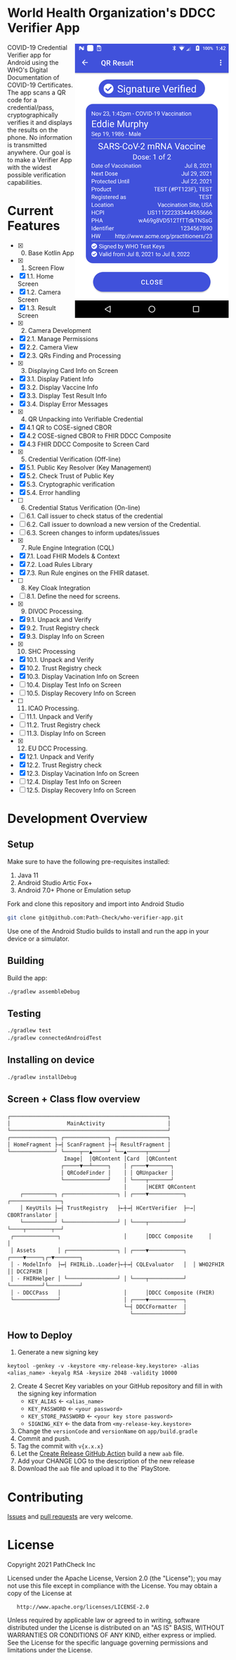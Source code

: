 # World Health Organization's DDCC Verifier App

<img align="right" src="./docs/screenshots/3.Results.png" data-canonical-src="./docs/screenshots/3.Results.png" width="350px"/>

COVID-19 Credential Verifier app for Android using the WHO's Digital Documentation of COVID-19 Certificates. The app scans a QR code for a credential/pass, cryptographically verifies it and displays the results on the phone. No information is transmitted anywhere. Our goal is to make a Verifier App with the widest possible verification capabilities.

# Current Features

- [x] 0. Base Kotlin App
- [x] 1. Screen Flow
- [x] 1.1. Home Screen
- [x] 1.2. Camera Screen
- [x] 1.3. Result Screen
- [x] 2. Camera Development
- [x] 2.1. Manage Permissions
- [x] 2.2. Camera View
- [x] 2.3. QRs Finding and Processing
- [x] 3. Displaying Card Info on Screen
- [x] 3.1. Display Patient Info
- [x] 3.2. Display Vaccine Info
- [x] 3.3. Display Test Result Info
- [x] 3.4. Display Error Messages
- [x] 4. QR Unpacking into Verifiable Credential
- [x] 4.1 QR to COSE-signed CBOR
- [x] 4.2 COSE-signed CBOR to FHIR DDCC Composite
- [x] 4.3 FHIR DDCC Composite to Screen Card
- [x] 5. Credential Verification (Off-line)
- [x] 5.1. Public Key Resolver (Key Management)
- [x] 5.2. Check Trust of Public Key
- [x] 5.3. Cryptographic verification
- [x] 5.4. Error handling
- [ ] 6. Credential Status Verification (On-line)
- [ ] 6.1. Call issuer to check status of the credential
- [ ] 6.2. Call issuer to download a new version of the Credential.
- [ ] 6.3. Screen changes to inform updates/issues
- [x] 7. Rule Engine Integration (CQL)
- [x] 7.1. Load FHIR Models & Context
- [x] 7.2. Load Rules Library
- [x] 7.3. Run Rule engines on the FHIR dataset.
- [ ] 8. Key Cloak Integration
- [ ] 8.1. Define the need for screens.
- [x] 9. DIVOC Processing.
- [x] 9.1. Unpack and Verify
- [x] 9.2. Trust Registry check
- [x] 9.3. Display Info on Screen
- [x] 10. SHC Processing
- [x] 10.1. Unpack and Verify
- [x] 10.2. Trust Registry check
- [x] 10.3. Display Vacination Info on Screen
- [ ] 10.4. Display Test Info on Screen
- [ ] 10.5. Display Recovery Info on Screen
- [ ] 11. ICAO Processing.
- [ ] 11.1. Unpack and Verify
- [ ] 11.2. Trust Registry check
- [ ] 11.3. Display Info on Screen
- [x] 12. EU DCC Processing.
- [x] 12.1. Unpack and Verify
- [x] 12.2. Trust Registry check
- [x] 12.3. Display Vacination Info on Screen
- [ ] 12.4. Display Test Info on Screen
- [ ] 12.5. Display Recovery Info on Screen

# Development Overview

## Setup

Make sure to have the following pre-requisites installed:
1. Java 11
2. Android Studio Artic Fox+
3. Android 7.0+ Phone or Emulation setup

Fork and clone this repository and import into Android Studio
```bash
git clone git@github.com:Path-Check/who-verifier-app.git
```

Use one of the Android Studio builds to install and run the app in your device or a simulator.

## Building
Build the app:
```bash
./gradlew assembleDebug
```

## Testing
```bash
./gradlew test
./gradlew connectedAndroidTest
```

## Installing on device
```bash
./gradlew installDebug
```

## Screen + Class flow overview

```
┌──────────────────────────────────────────────────┐
│                  MainActivity                    │
└──────────────────────────────────────────────────┘
┌──────────────┐ ┌──────────────┐ ┌────────────────┐
│ HomeFragment ├→┤ ScanFragment ├→┤ ResultFragment │
└──────────────┘ └─────┬──▲─────┘ └──▲──────┬──────┘
                  Image│  │QRContent │Card  │QRContent
                 ┌─────▼──┴─────┐    │ ┌────▼───────┐
                 │ QRCodeFinder │    │ │ QRUnpacker │
                 └──────────────┘    │ └────┬───────┘
                                     │      │HCERT QRContent
    ┌──────────┐ ┌─────────────────┐ │ ┌────▼───────────┐  ┌────────────────┐
    │ KeyUtils ├↔┤ TrustRegistry   ├←┼→┤ HCertVerifier  ├─→│ CBORTranslator │
    └──────────┘ └─────────────────┘ │ └────┬───────────┘  └────┬────────┬──┘
 ┌──────────────┐                    │      │DDCC Composite     │        │
 │ Assets       │ ┌────────────────┐ │ ┌────▼───────────┐  ┌────▼─────┐┌─▼────────┐
 │ - ModelInfo  ├↔┤ FHIRLib..Loader├←┼→┤ CQLEvaluator   │  │ WHO2FHIR ││ DCC2FHIR │
 │ - FHIRHelper │ └────────────────┘ │ └────┬───────────┘  └──────────┘└──────────┘
 │ - DDCCPass   │                    │      │DDCC Composite (FHIR)
 └──────────────┘                    │ ┌────▼───────────┐
                                     └─┤ DDCCFormatter  │
                                       └────────────────┘
```

## How to Deploy

1. Generate a new signing key 
```
keytool -genkey -v -keystore <my-release-key.keystore> -alias <alias_name> -keyalg RSA -keysize 2048 -validity 10000
```
2. Create 4 Secret Key variables on your GitHub repository and fill in with the signing key information
   - `KEY_ALIAS` <- `<alias_name>`
   - `KEY_PASSWORD` <- `<your password>`
   - `KEY_STORE_PASSWORD` <- `<your key store password>`
   - `SIGNING_KEY` <- the data from `<my-release-key.keystore>`
3. Change the `versionCode` and `versionName` on `app/build.gradle`
4. Commit and push. 
5. Tag the commit with `v{x.x.x}`
6. Let the [Create Release GitHub Action](https://github.com/Path-Check/who-verifier-app/actions/workflows/create-release.yml) build a new `aab` file. 
7. Add your CHANGE LOG to the description of the new release
8. Download the `aab` file and upload it to the` PlayStore. 

# Contributing

[Issues](https://github.com/Path-Check/who-verifier-app/issues) and [pull requests](https://github.com/Path-Check/who-verifier-app/pulls) are very welcome.

# License

Copyright 2021 PathCheck Inc

Licensed under the Apache License, Version 2.0 (the "License");
you may not use this file except in compliance with the License.
You may obtain a copy of the License at

       http://www.apache.org/licenses/LICENSE-2.0

Unless required by applicable law or agreed to in writing, software
distributed under the License is distributed on an "AS IS" BASIS,
WITHOUT WARRANTIES OR CONDITIONS OF ANY KIND, either express or implied.
See the License for the specific language governing permissions and
limitations under the License.